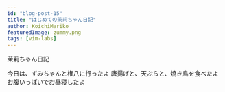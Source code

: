 ```yaml
---
id: "blog-post-15"
title: "はじめての茉莉ちゃん日記"
author: KoichiMariko
featuredImage: zummy.png
tags: [vim-labs]
---
```


茉莉ちゃん日記

今日は、ずみちゃんと権八に行ったよ
唐揚げと、天ぷらと、焼き鳥を食べたよ
お腹いっぱいでお昼寝したよ
